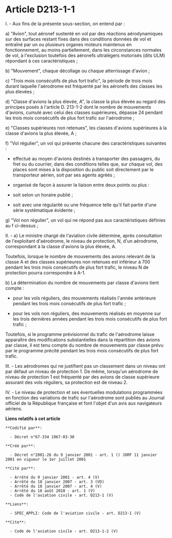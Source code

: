 # Article D213-1-1

I. - Aux fins de la présente sous-section, on entend par :

a) "Avion", tout aéronef sustenté en vol par des réactions aérodynamiques sur des surfaces restant fixes dans des conditions
données de vol et entraîné par un ou plusieurs organes moteurs maintenus en fonctionnement, au moins partiellement, dans les
circonstances normales de vol, à l'exclusion toutefois des aéronefs ultralégers motorisés (dits ULM) répondant à ces
caractéristiques ;

b) "Mouvement", chaque décollage ou chaque atterrissage d'avion ;

c) "Trois mois consécutifs de plus fort trafic", la période de trois mois durant laquelle l'aérodrome est fréquenté par les
aéronefs des classes les plus élevées ;

d) "Classe d'avions la plus élevée, A", la classe la plus élevée au regard des principes posés à l'article D. 213-1-2 dont le
nombre de mouvements d'avions, cumulé avec celui des classes supérieures, dépasse 24 pendant les trois mois consécutifs de
plus fort trafic sur l'aérodrome ;

e) "Classes supérieures non retenues", les classes d'avions supérieures à la classe d'avions la plus élevée, A ;

f) "Vol régulier", un vol qui présente chacune des caractéristiques suivantes :

- effectué au moyen d'avions destinés à transporter des passagers, du fret ou du courrier, dans des conditions telles que,
sur chaque vol, des places sont mises à la disposition du public soit directement par le transporteur aérien, soit par ses
agents agréés ;

- organisé de façon à assurer la liaison entre deux points ou plus :

- soit selon un horaire publié ;

- soit avec une régularité ou une fréquence telle qu'il fait partie d'une série systématique évidente ;

g) "Vol non régulier", un vol qui ne répond pas aux caractéristiques définies au f ci-dessus ;

II. - a) Le ministre chargé de l'aviation civile détermine, après consultation de l'exploitant d'aérodrome, le niveau de
protection, N, d'un aérodrome, correspondant à la classe d'avions la plus élevée, A.

Toutefois, lorsque le nombre de mouvements des avions relevant de la classe A et des classes supérieures non retenues est
inférieur à 700 pendant les trois mois consécutifs de plus fort trafic, le niveau N de protection pourra correspondre à A-1.

b) La détermination du nombre de mouvements par classe d'avions tient compte :

- pour les vols réguliers, des mouvements réalisés l'année antérieure pendant les trois mois consécutifs de plus fort
trafic ;

- pour les vols non réguliers, des mouvements réalisés en moyenne sur les trois dernières années pendant les trois mois
consécutifs de plus fort trafic ;

Toutefois, si le programme prévisionnel du trafic de l'aérodrome laisse apparaître des modifications substantielles dans la
répartition des avions par classe, il est tenu compte du nombre de mouvements par classe prévu par le programme précité
pendant les trois mois consécutifs de plus fort trafic.

III. - Les aérodromes qui ne justifient pas un classement dans un niveau ont par défaut un niveau de protection 1. De même,
lorsqu'un aérodrome de niveau de protection 1 est fréquenté par des avions de classe supérieure assurant des vols réguliers,
sa protection est de niveau 2.

IV. - Le niveau de protection et ses éventuelles modulations programmées en fonction des variations de trafic sur l'aérodrome
sont publiés au Journal officiel de la République française et font l'objet d'un avis aux navigateurs aériens.

**Liens relatifs à cet article**

	**Codifié par**:

	  - Décret n°67-334 1967-03-30

	**Créé par**:

	  - Décret n°2001-26 du 9 janvier 2001 - art. 1 () JORF 11 janvier 2001 en vigueur le 1er juillet 2001

	**Cité par**:

	  - Arrêté du 9 janvier 2001 - art. 4 (V)
	  - Arrêté du 18 janvier 2007 - art. 3 (VD)
	  - Arrêté du 18 janvier 2007 - art. 4 (V)
	  - Arrêté du 18 août 2010 - art. 1 (V)
	  - Code de l'aviation civile - art. D213-1 (V)

	**Liens**:

	  - SPEC_APPLI: Code de l'aviation civile - art. D213-1 (V)

	**Cite**:

	  - Code de l'aviation civile - art. D213-1-2 (V)
